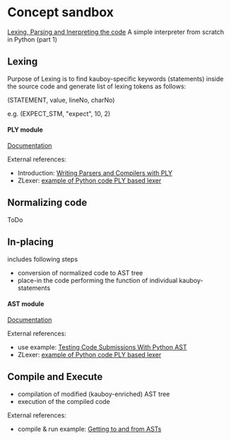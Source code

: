 Concept sandbox
=================

[Lexing, Parsing and Inerpreting the code](http://www.jayconrod.com/posts/37/a-simple-interpreter-from-scratch-in-python-part-1)
A simple interpreter from scratch in Python (part 1)


Lexing
--------------------------

Purpose of Lexing is to find kauboy-specific keywords (statements) inside the source code and generate list of lexing tokens as follows:

(STATEMENT, value, lineNo, charNo)

e.g.
(EXPECT_STM, "expect", 10, 2)


#### PLY module
[Documentation](http://www.dabeaz.com/ply/ply.html#ply_nn36)

External references:
- Introduction:  [Writing Parsers and Compilers with PLY](http://www.dabeaz.com/ply/PLYTalk.pdf)
- ZLexer: [example of Python code PLY based lexer](https://github.com/woshifyz/zlang/blob/master/zlexer.py)

Normalizing code
--------------------------
ToDo

In-placing
--------------------------
includes following steps

- conversion of normalized code to AST tree
- place-in the code performing the function of individual kauboy-statements

#### AST module
[Documentation](https://docs.python.org/3/library/ast.html)

External references:
- use example:  [Testing Code Submissions With Python AST](https://www.codeschool.com/blog/2016/03/23/testing-code-submissions-with-python-ast/)
- ZLexer: [example of Python code PLY based lexer](https://github.com/woshifyz/zlang/blob/master/zlexer.py)


Compile and Execute
--------------------------
- compilation of modified (kauboy-enriched) AST tree
- execution of the compiled code

External references:

- compile & run example:  [Getting to and from ASTs](http://greentreesnakes.readthedocs.io/en/latest/tofrom.html)
